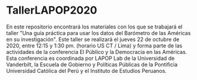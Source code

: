# TallerLAPOP2020
En este repositorio encontrará los materiales con los que se trabajará el taller "Una guía práctica para usar los datos del Barómetro de las Américas en su investigación". 
Este taller se realizará el jueves 22 de octubre de 2020, entre 12:15 y 1:30 pm. (horario US CT / Lima) y forma parte de las actividades de la conferencia El Público y la Democracia en las Américas. 
Esta conferencia es coordinada por LAPOP Lab de la Universidad de Vanderbilt, la Escuela de Gobierno y Políticas Públicas de la Pontificia Universidad Católica del Perú y el Instituto de Estudios Peruanos.
